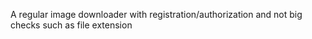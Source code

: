 A regular image downloader with registration/authorization and not big checks such as file extension

